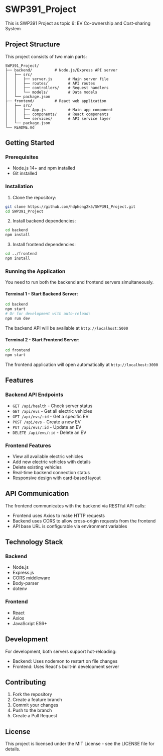 # SWP391_Project
This is SWP391 Project as topic 6: EV Co-ownership and Cost-sharing System

## Project Structure

This project consists of two main parts:

```
SWP391_Project/
├── backend/          # Node.js/Express API server
│   ├── src/
│   │   ├── server.js       # Main server file
│   │   ├── routes/         # API routes
│   │   ├── controllers/    # Request handlers
│   │   └── models/         # Data models
│   └── package.json
├── frontend/         # React web application
│   ├── src/
│   │   ├── App.js          # Main app component
│   │   ├── components/     # React components
│   │   └── services/       # API service layer
│   └── package.json
└── README.md
```

## Getting Started

### Prerequisites
- Node.js 14+ and npm installed
- Git installed

### Installation

1. Clone the repository:
```bash
git clone https://github.com/hdphong2k5/SWP391_Project.git
cd SWP391_Project
```

2. Install backend dependencies:
```bash
cd backend
npm install
```

3. Install frontend dependencies:
```bash
cd ../frontend
npm install
```

### Running the Application

You need to run both the backend and frontend servers simultaneously.

#### Terminal 1 - Start Backend Server:
```bash
cd backend
npm start
# Or for development with auto-reload:
npm run dev
```

The backend API will be available at `http://localhost:5000`

#### Terminal 2 - Start Frontend Server:
```bash
cd frontend
npm start
```

The frontend application will open automatically at `http://localhost:3000`

## Features

### Backend API Endpoints

- `GET /api/health` - Check server status
- `GET /api/evs` - Get all electric vehicles
- `GET /api/evs/:id` - Get a specific EV
- `POST /api/evs` - Create a new EV
- `PUT /api/evs/:id` - Update an EV
- `DELETE /api/evs/:id` - Delete an EV

### Frontend Features

- View all available electric vehicles
- Add new electric vehicles with details
- Delete existing vehicles
- Real-time backend connection status
- Responsive design with card-based layout

## API Communication

The frontend communicates with the backend via RESTful API calls:
- Frontend uses Axios to make HTTP requests
- Backend uses CORS to allow cross-origin requests from the frontend
- API base URL is configurable via environment variables

## Technology Stack

### Backend
- Node.js
- Express.js
- CORS middleware
- Body-parser
- dotenv

### Frontend
- React
- Axios
- JavaScript ES6+

## Development

For development, both servers support hot-reloading:
- Backend: Uses nodemon to restart on file changes
- Frontend: Uses React's built-in development server

## Contributing

1. Fork the repository
2. Create a feature branch
3. Commit your changes
4. Push to the branch
5. Create a Pull Request

## License

This project is licensed under the MIT License - see the LICENSE file for details.
